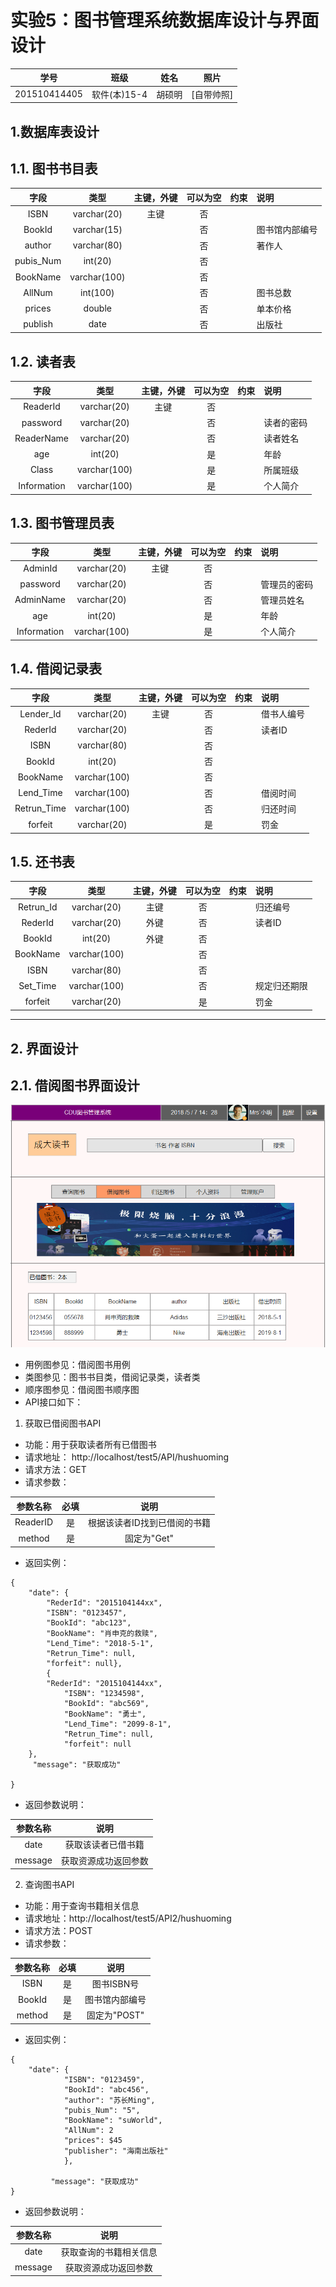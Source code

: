 # 实验5：图书管理系统数据库设计与界面设计
|学号|班级|姓名|照片|
|:-------:|:-------------: | :----------:|:---:|
|201510414405|软件(本)15-4|胡硕明|[自带帅照]|

## 1.数据库表设计

## 1.1. 图书书目表
|字段|类型|主键，外键|可以为空|约束|说明|
|:-------:|:-------------:|:------:|:----:|:----:|:-----|
|ISBN|varchar(20)|主键|否| | 
|BookId|varchar(15)| |否|  |图书馆内部编号|
|author|varchar(80)| |否| |著作人|
|pubis_Num|int(20)| |否||
|BookName|varchar(100)| |否||||
|AllNum|int(100)| |否| |  图书总数|
|prices|double| |否| |     单本价格|
|publish|date| |否| |出版社|


## 1.2. 读者表

|字段|类型|主键，外键|可以为空|约束|说明|
|:-------:|:-------------:|:------:|:----:|:----:|:-----|
|ReaderId|varchar(20)|主键|否| | 
|password|varchar(20)| |否|  |读者的密码|
|ReaderName|varchar(20)| |否| |读者姓名|
|age|int(20)| |是| |年龄|
|Class|varchar(100)| |是| |所属班级|
|Information|varchar(100)| |是| |  个人简介|

## 1.3. 图书管理员表
|字段|类型|主键，外键|可以为空|约束|说明|
|:-------:|:-------------:|:------:|:----:|:----:|:-----|
|AdminId|varchar(20)|主键|否| | 
|password|varchar(20)| |否|  |管理员的密码|
|AdminName|varchar(20)| |否| |管理员姓名|
|age|int(20)| |是| |年龄|
|Information|varchar(100)| |是| |  个人简介|

## 1.4. 借阅记录表
|字段|类型|主键，外键|可以为空|约束|说明|
|:-------:|:-------------:|:------:|:----:|:----:|:-----|
|Lender_Id|varchar(20)|主键|否| | 借书人编号| 
|RederId|varchar(20)| |否|  |读者ID|
|ISBN|varchar(80)| |否| ||
|BookId|int(20)| |否||
|BookName|varchar(100)| |否||||
|Lend_Time|varchar(100)| |否| |  借阅时间|
|Retrun_Time|varchar(100)| |否| |  归还时间|
|forfeit|varchar(20)| |是| |  罚金|

## 1.5. 还书表


|字段|类型|主键，外键|可以为空|约束|说明|
|:-------:|:-------------:|:------:|:----:|:----:|:-----|
|Retrun_Id|varchar(20)|主键|否| | 归还编号| 
|RederId|varchar(20)| 外键|否|  |读者ID|
|BookId|int(20)| 外键|否||
|BookName|varchar(100)| |否||||
|ISBN|varchar(80)| |否| ||
|Set_Time|varchar(100)| |否| |  规定归还期限|
|forfeit|varchar(20)| |是| |  罚金|

***

## 2. 界面设计
## 2.1. 借阅图书界面设计
![](Lighter.png)
- 用例图参见：借阅图书用例
- 类图参见：图书书目类，借阅记录类，读者类
- 顺序图参见：借阅图书顺序图
- API接口如下：

1. 获取已借阅图书API

- 功能：用于获取读者所有已借图书
- 请求地址： http://localhost/test5/API/hushuoming
- 请求方法：GET
- 请求参数：

|参数名称|必填|说明|
|:-------:|:-------------: | :----------:|
|ReaderID|是|根据该读者ID找到已借阅的书籍 |
|method|是|固定为"Get" |

- 返回实例：
```
{
	"date": {
		"RederId": "2015104144xx",
		"ISBN": "0123457",
		"BookId": "abc123",
		"BookName": "肖申克的救赎",
		"Lend_Time": "2018-5-1",
		"Retrun_Time": null,
		"forfeit": null}, 
		{
      	"RederId": "2015104144xx",
      		"ISBN": "1234598",
      		"BookId": "abc569",
      		"BookName": "勇士",
      		"Lend_Time": "2099-8-1",
      		"Retrun_Time": null,
      		"forfeit": null
	}, 
	 "message": "获取成功"
	
}
```
- 返回参数说明：
    
|参数名称|说明|
|:-------:|:-------------: |
|date|获取该读者已借书籍|
|message|获取资源成功返回参数|

2. 查询图书API
- 功能：用于查询书籍相关信息
- 请求地址：http://localhost/test5/API2/hushuoming
- 请求方法：POST
- 请求参数：

|参数名称|必填|说明|
|:-------:|:-------------: | :----------:|
|ISBN|是|图书ISBN号 |
|BookId|是| 图书馆内部编号|
|method|是|固定为"POST" |


- 返回实例：
```
{
	"date": {
    		"ISBN": "0123459",
    		"BookId": "abc456",
    		"author": "苏长Ming",
    		"pubis_Num": "5",
    		"BookName": "suWorld",
    		"AllNum": 2
    		"prices": $45
    		"publisher": "海南出版社"
    		}, 
    		 
    	 "message": "获取成功"
}
```
- 返回参数说明：
    
|参数名称|说明|
|:-------:|:-------------: |
|date|获取查询的书籍相关信息|
|message|获取资源成功返回参数|


 